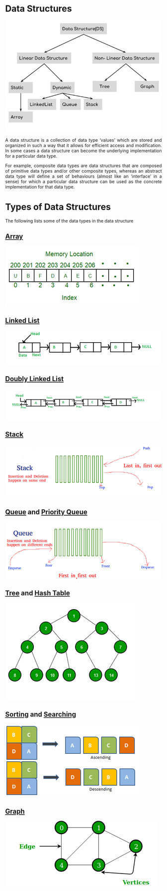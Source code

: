 # Data Structures

![](README/0%20DS_Classification.jpg)

<p align="justify">
  A data structure is a collection of data type ‘values’ which are stored and organized in such a way that it allows for efficient access and modification. In some cases a data structure can become the underlying implementation for a particular data type.
</p>
<p align="justify">
For example, composite data types are data structures that are composed of primitive data types and/or other composite types, whereas an abstract data type will define a set of behaviours (almost like an ‘interface’ in a sense) for which a particular data structure can be used as the concrete implementation for that data type.
</p>

# Types of Data Structures

The following lists some of the data types in the data structure

## [Array](https://github.com/MyArist/Data_Structures_in_Java/tree/master/1.%20Array)

![](README/1%20Array.png)

## [Linked List](https://github.com/MyArist/Data_Structures_in_Java/tree/master/2.%20Linked%20List)

![](README/2Linkedlist.png)

## [Doubly Linked List](https://github.com/MyArist/Data_Structures_in_Java/tree/master/3.%20Doubly%20Linked%20List)

![](README/3.%20DLL1.png)

## [Stack](https://github.com/MyArist/Data_Structures_in_Java/tree/master/4.%20Stack)

![](README/4.%20stack.png)

## [Queue](https://github.com/MyArist/Data_Structures_in_Java/tree/master/5.%20Queue) and [Priority Queue](https://github.com/MyArist/Data_Structures_in_Java/tree/master/6.%20Priority%20Queue)

![](README/5.%20Queue.png)

## [Tree](https://github.com/MyArist/Data_Structures_in_Java/tree/master/7.%20Tree) and [Hash Table](https://github.com/MyArist/Data_Structures_in_Java/tree/master/8.%20Hash%20Table)

![](README/7%20binary-tree-to-DLL.png)

## [Sorting](https://github.com/MyArist/Data_Structures_in_Java/tree/master/9.%20Sort) and [Searching](https://github.com/MyArist/Data_Structures_in_Java/tree/master/10.%20Searching)

![](README/11sorting-objects.png)

## [Graph](https://github.com/MyArist/Data_Structures_in_Java/tree/master/11.%20Graph)

![](README/10%20undirectedgraph.png)
